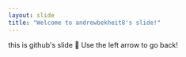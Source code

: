 ```yaml
---
layout: slide
title: "Welcome to andrewbekheit8's slide!"
---
```

this is github's slide :tada:
Use the left arrow to go back!
